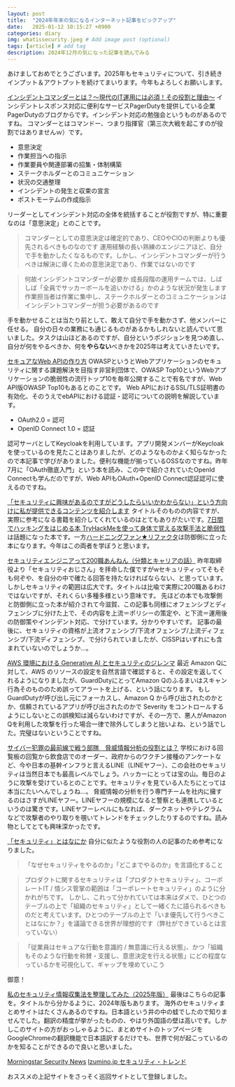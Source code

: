 ```yaml
---
layout: post
title:  "2024年年末の気になるインターネット記事をピックアップ"
date:   2025-01-12 10:15:27 +0900
categories: diary
img: whatissecurity.jpeg # Add image post (optional)
tags: [article] # add tag
description: 2024年12月の気になった記事を読んでみる
---
```


あけましておめでとうございます。2025年もセキュリティについて、引き続きインプット＆アウトプットを続けてまいります。今年もよろしくお願いします。

[インシデントコマンダーとは？〜現代のIT運用には必須！その役割と理由〜](https://pagerduty.co.jp/blog/what-is-incident-commander)
インシデントレスポンス対応に便利なサービスPagerDutyを提供している企業PagerDutyのブログからです。インシデント対応の勉強会というものがあるのですね。
コマンダーとはコマンドー、つまり指揮官（第三次大戦を起こすのが役割ではありませんｗ）です。

- 意思決定
- 作業担当への指示
- 作業要員や関連部署の招集・体制構築
- ステークホルダーとのコミュニケーション
- 状況の交通整理
- インシデントの発生と収束の宣言
- ポストモーテムの作成指示

リーダーとしてインシデント対応の全体を統括することが役割ですが、特に重要なのは「意思決定」とのことです。

> コマンダーとしての意思決定は確定的であり、CEOやCIOの判断よりも優先されるべきものなのです
> 運用経験の長い熟練のエンジニアほど、自分で手を動かしたくなるものです。しかし、インシデントコマンダーが行うべきは解決に導くための意思決定であり、作業ではないのです

> 何故インシデントコマンダーが必要か
> 成長段階の運用チームでは、しばしば「全員でサッカーボールを追いかける」かのような状況が発生します
> 作業担当者は作業に集中し、ステークホルダーとのコミュニケーションはインシデントコマンダーが担う必要があるのです

手を動かせることは当たり前として、敢えて自分で手を動かさず、他メンバーに任せる。
自分の日々の業務にも通じるものがあるかもしれないと読んでいて思いました。タスクは山ほどあるのですが、自分というポジションを見つめ直し、自分が何をやるべきか、何を**やらない**べきかを2025年は考えていきたいです。

[セキュアなWeb APIの作り方](https://speakerdeck.com/oracle4engineer/secure-web-api)
OWASPというとWebアプリケーションのセキュリティに関する課題解決を目指す非営利団体で、OWASP Top10というWebアプリケーションの脆弱性の流行トップ10を毎年公開することで有名ですが、Web API版OWASP Top10もあるとのことです。
Web APIにおけるSSL/TLS証明書の有効化、そのうえでebAPIにおける認証・認可についての説明を解説しています。

- OAuth2.0 = 認可
- OpenID Connect 1.0 = 認証

認可サーバとしてKeycloakを利用しています。アプリ開発メンバーがKeycloakを使っているのを見たことはありましたが、どのようなものかよく知らなかったので本記事で学びがありました。便利な機能が揃っているOSSなのですね。昨年7月に「OAuth徹底入門」という本を読み、この中で紹介されていたOpenId Connectも学んだのですが、Web APIもOAuth+OpenID Connect認証認可に使えるのですね。

[「セキュリティに興味があるのですがどうしたらいいかわからない」という方向けに私が提供できるコンテンツを紹介します](https://yawaraka-sec.com/security-beginner/)
タイトルそのものの内容ですが、実際に参考になる書籍を紹介してくれているのはとてもありがたいです。[7日間でハッキングをはじめる本 TryHackMeを使って身体で覚える攻撃手法と脆弱性](https://shoeisha.co.jp/book/detail/9784798181578)は話題になった本です。一方[ハードニングファン★リファクタ](https://nomizone.booth.pm/items/5710739)は防御側に立った本になります。今年はこの両者を学ぼうと思います。

[セキュリティエンジニアって200職あんねん（分類とキャリアの話）](https://qiita.com/ahera/items/3bea4df41423ef208700)
昨年取締役より「セキュリティおじさん」を拝命した僕ですがwセキュリティってそもそも何ぞや、を自分の中で確たる回答を持たなければならない、と思っています。しかしセキュリティの範囲は広大です。タイトルは比喩で実際に200職あるわけではないですが、それくらい多種多様という意味です。
先ほどの本でも攻撃側と防御側に立った本が紹介されて今滋賀、この記事も同様にオフェンシブとディフェンシブに分けた上で、その内容を上流＝ポリシーの策定や、と下流＝運用後の防御策やインシデント対応、で分けています。分かりやすいです。
記事の最後に、セキュリティの資格が上流オフェンシブ/下流オフェンシブ/上流ディフェンシブ/下流ディフェンシブ、で分けられていましたが、CISSPはいずれにも含まれていないのでしょうか…。

[AWS 環境における Generative AI とセキュリティのジレンマ](https://kaminashi-developer.hatenablog.jp/entry/2024/12/17/080000)
最近 Amazon Qに対して、AWS のリソースの設定を自然言語で確認すると、その設定を返してくれるようになりましたが、GuardDutyにとってAmazon Qのふるまいはスキャン行為そのもののため誤ってアラートを上げる、という話になります。
もしGuardDutyが呼び出し元にフォーカスし、Amazon Q から呼び出されたのかとか、信頼されているアプリが呼び出されたのかで Severity をコントロールするようにしないとこの誤検知は減らないわけですが、その一方で、悪人がAmazon Qを利用した攻撃を行った場合一律で除外してしまうと拙いよね、という話でした。完璧はないということですね。

[サイバー犯罪の最前線で戦う部隊　脅威情報分析の役割とは？](https://www.lycorp.co.jp/ja/story/20241223/threat.html)
学校における回覧板の回覧から飲食店でのオーダー、政府からのワクチン接種のアンケートなど、今や日本の基幹インフラと言えるLINE（LINEヤフー）、この会社のセキュリティは当然日本でも最高レベルでしょう。ハッカーにとっては宝の山。毎日のように攻撃を受けているとのことです。セキュリティを見ている人たちにとっては本当にたいへんでしょうね…。
脅威情報の分析を行う専門チームを社内に擁するのはさすがLINEヤフー。LINEヤフーの規模になると警察とも連携しているというのは驚きです。LINEヤフーレベルにもなれば、ダークネットやテレグラムなどで攻撃者のやり取りを覗いてトレンドをチェックしたりするのですね。読み物としてとても興味深かったです。

[「セキュリティ」とはなにか](https://note.com/yohayasaka/n/nc4b88ac02c0e)
自分に似たような役割の人の記事のため参考になりました。

> 「なぜセキュリティをやるのか」「どこまでやるのか」を言語化すること

> プロダクトに関するセキュリティは「プロダクトセキュリティ」、コーポレートIT / 情シス管掌の範囲は「コーポレートセキュリティ」のように分かれがちです。
> しかし、これって分かれていては本来はダメで、ひとつのテーブルの上で「組織のセキュリティ」として一緒くたに語られるべきものだと考えています。ひとつのテーブルの上で「いま優先して行うべきことはなにか？」を議論できる世界が理想的です（弊社ができているとは言っていない）

> 「従業員はセキュアな行動を意識的 / 無意識に行える状態」、かつ「組織もそのような行動を称賛・支援し、意思決定を行える状態」にどの程度なっているかを可視化して、ギャップを埋めていこう

御意！

[私のセキュリティ情報収集法を整理してみた（2025年版）](https://foxsecurity.hatenablog.com/entry/2025/01/03/090000)
最後はこちらの記事を。タイトルから分かるように、2024年版もあります。
海外のセキュリティまとめサイトはたくさんあるのですね。日本語という井の中の蛙でしたので知りませんでした。翻訳の精度が挙がったものの、やはり外国語の壁は高いです。しかしこのサイトの方がおっしゃるように、まとめサイトのトップページをGoogleChromeの翻訳機能で日本語訳するだけでも、世界で何が起こっているのかを知ることができるので良いと思いました。

[Morningstar Security News](https://morningstarsecurity.com/news)
[Izumino.jp セキュリティ・トレンド](http://izumino.jp/Security/sec_trend.cgi)

おススメの上記サイトをさっそく巡回サイトとして登録しました。